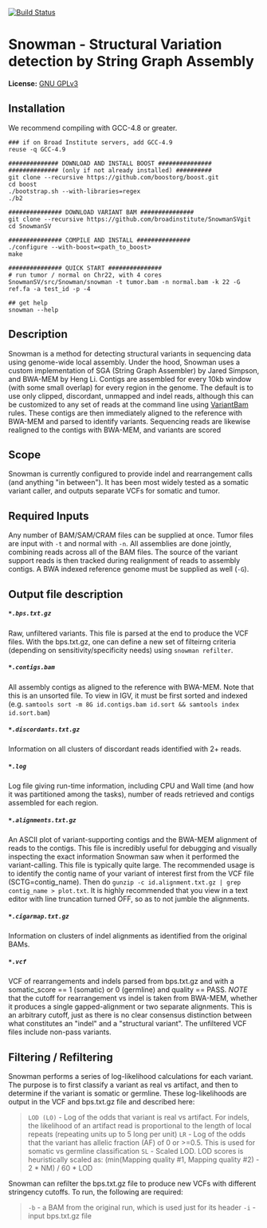 [![Build Status](https://magnum.travis-ci.com/broadinstitute/SnowmanSV.svg?token=QTnp48gNXtKQKRDpquf3&branch=master)](https://magnum.travis-ci.com/broadinstitute/SnowmanSV)

Snowman - Structural Variation detection by String Graph Assembly
=================================================================

**License:** [GNU GPLv3][license] 

Installation
------------
We recommend compiling with GCC-4.8 or greater.

```
### if on Broad Institute servers, add GCC-4.9
reuse -q GCC-4.9

############## DOWNLOAD AND INSTALL BOOST ###############
############## (only if not already installed) ##########
git clone --recursive https://github.com/boostorg/boost.git
cd boost
./bootstrap.sh --with-libraries=regex
./b2

############### DOWNLOAD VARIANT BAM ############### 
git clone --recursive https://github.com/broadinstitute/SnowmanSVgit
cd SnowmanSV

############### COMPILE AND INSTALL ###############
./configure --with-boost=<path_to_boost>
make

############### QUICK START ############### 
# run tumor / normal on Chr22, with 4 cores
SnowmanSV/src/Snowman/snowman -t tumor.bam -n normal.bam -k 22 -G ref.fa -a test_id -p -4

## get help
snowman --help
```

Description
-----------

Snowman is a method for detecting structural variants in sequencing data using genome-wide local assembly. Under the hood, 
Snowman uses a custom implementation of SGA (String Graph Assembler) by Jared Simpson, and BWA-MEM by Heng Li. Contigs are assembled
for every 10kb window (with some small overlap) for every region in the genome. The default is to use only clipped, discordant, 
unmapped and indel reads, although this can be customized to any set of reads at the command line using [VariantBam][vbam] rules. 
These contigs are then immediately aligned to the reference with BWA-MEM and parsed to identify variants. Sequencing reads are likewise 
realigned to the contigs with BWA-MEM, and variants are scored 

Scope
-----

Snowman is currently configured to provide indel and rearrangement calls (and anything "in between"). It has been most widely tested
as a somatic variant caller, and outputs separate VCFs for somatic and tumor. 

Required Inputs
---------------

Any number of BAM/SAM/CRAM files can be supplied at once. Tumor files are input with ``-t`` and normal with ``-n``. All assemblies are done
jointly, combining reads across all of the BAM files. The source of the variant support reads is then tracked during realignment of reads to 
assembly contigs. A BWA indexed reference genome must be supplied as well (``-G``). 

Output file description
-----------------------

##### ``*.bps.txt.gz``
Raw, unfiltered variants. This file is parsed at the end to produce the VCF files. With the bps.txt.gz,
one can define a new set of filteirng criteria (depending on sensitivity/specificity needs) using ``snowman refilter``. 

##### ``*.contigs.bam``
All assembly contigs as aligned to the reference with BWA-MEM. Note that this is an unsorted file. To view in IGV,
it must be first sorted and indexed (e.g. ``samtools sort -m 8G id.contigs.bam id.sort && samtools index id.sort.bam``)

##### ``*.discordants.txt.gz``
Information on all clusters of discordant reads identified with 2+ reads. 

##### ``*.log``
Log file giving run-time information, including CPU and Wall time (and how it was partitioned among the tasks), number of 
reads retrieved and contigs assembled for each region.

##### ``*.alignments.txt.gz``
An ASCII plot of variant-supporting contigs and the BWA-MEM alignment of reads to the contigs. This file is incredibly
useful for debugging and visually inspecting the exact information Snowman saw when it performed the variant-calling. This file
is typically quite large. The recommended usage is to identify the contig name of your variant of interest first from the VCF file 
(SCTG=contig_name). Then do ``gunzip -c id.alignment.txt.gz | grep contig_name > plot.txt``. It is highly recommended that you 
view in a text editor with line truncation turned OFF, so as to not jumble the alignments.

##### ``*.cigarmap.txt.gz``
Information on clusters of indel alignments as identified from the original BAMs.

##### ``*.vcf``
VCF of rearrangements and indels parsed from bps.txt.gz and with a somatic_score == 1 (somatic) or 0 (germline) and quality == PASS. *NOTE* that 
the cutoff for rearrangement vs indel is taken from BWA-MEM, whether it produces a single gapped-alignment 
or two separate alignments. This is an arbitrary cutoff, just as there is no clear consensus distinction between what 
constitutes an "indel" and a "structural variant". The unfiltered VCF files include non-pass variants. 

Filtering / Refiltering
-----------------------

Snowman performs a series of log-likelihood calculations for each variant. The purpose is to first classify a variant as real vs artifact, 
and then to determine if the variant is somatic or germline. These log-likelihoods are output in the VCF and bps.txt.gz file and described here:
> ``LOD (LO)`` - Log of the odds that variant is real vs artifact. For indels, the likelihood of an artifact read is proportional to the length of local repeats (repeating units up to 5 long per unit)
> ``LR`` - Log of the odds that the variant has allelic fraction (AF) of 0 or >=0.5. This is used for somatic vs germline classification
> ``SL`` - Scaled LOD. LOD scores is heuristically scaled as: (min(Mapping quality #1, Mapping quality #2) - 2 * NM) / 60 * LOD

Snowman can refilter the bps.txt.gz file to produce new VCFs with different stringency cutoffs. To run, the following are required:
> ``-b`` - a BAM from the original run, which is used just for its header
> ``-i`` - input bps.txt.gz file

[vbam]: https://github.com/jwalabroad/VariantBam

[license]: https://github.com/broadinstitute/variant-bam/blob/master/LICENSE
